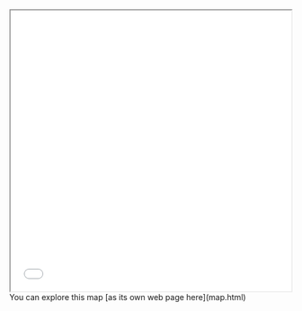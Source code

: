 <iframe src="map.html" height="500" width="500"></iframe>
You can explore this map [as its own web page here](map.html)
